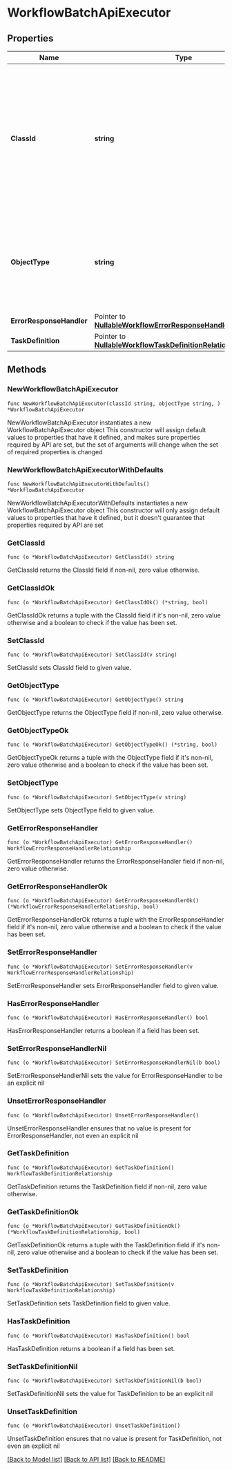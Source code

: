 # WorkflowBatchApiExecutor

## Properties

Name | Type | Description | Notes
------------ | ------------- | ------------- | -------------
**ClassId** | **string** | The fully-qualified name of the instantiated, concrete type. This property is used as a discriminator to identify the type of the payload when marshaling and unmarshaling data. | [default to "workflow.BatchApiExecutor"]
**ObjectType** | **string** | The fully-qualified name of the instantiated, concrete type. The value should be the same as the &#39;ClassId&#39; property. | [default to "workflow.BatchApiExecutor"]
**ErrorResponseHandler** | Pointer to [**NullableWorkflowErrorResponseHandlerRelationship**](WorkflowErrorResponseHandlerRelationship.md) |  | [optional] 
**TaskDefinition** | Pointer to [**NullableWorkflowTaskDefinitionRelationship**](WorkflowTaskDefinitionRelationship.md) |  | [optional] 

## Methods

### NewWorkflowBatchApiExecutor

`func NewWorkflowBatchApiExecutor(classId string, objectType string, ) *WorkflowBatchApiExecutor`

NewWorkflowBatchApiExecutor instantiates a new WorkflowBatchApiExecutor object
This constructor will assign default values to properties that have it defined,
and makes sure properties required by API are set, but the set of arguments
will change when the set of required properties is changed

### NewWorkflowBatchApiExecutorWithDefaults

`func NewWorkflowBatchApiExecutorWithDefaults() *WorkflowBatchApiExecutor`

NewWorkflowBatchApiExecutorWithDefaults instantiates a new WorkflowBatchApiExecutor object
This constructor will only assign default values to properties that have it defined,
but it doesn't guarantee that properties required by API are set

### GetClassId

`func (o *WorkflowBatchApiExecutor) GetClassId() string`

GetClassId returns the ClassId field if non-nil, zero value otherwise.

### GetClassIdOk

`func (o *WorkflowBatchApiExecutor) GetClassIdOk() (*string, bool)`

GetClassIdOk returns a tuple with the ClassId field if it's non-nil, zero value otherwise
and a boolean to check if the value has been set.

### SetClassId

`func (o *WorkflowBatchApiExecutor) SetClassId(v string)`

SetClassId sets ClassId field to given value.


### GetObjectType

`func (o *WorkflowBatchApiExecutor) GetObjectType() string`

GetObjectType returns the ObjectType field if non-nil, zero value otherwise.

### GetObjectTypeOk

`func (o *WorkflowBatchApiExecutor) GetObjectTypeOk() (*string, bool)`

GetObjectTypeOk returns a tuple with the ObjectType field if it's non-nil, zero value otherwise
and a boolean to check if the value has been set.

### SetObjectType

`func (o *WorkflowBatchApiExecutor) SetObjectType(v string)`

SetObjectType sets ObjectType field to given value.


### GetErrorResponseHandler

`func (o *WorkflowBatchApiExecutor) GetErrorResponseHandler() WorkflowErrorResponseHandlerRelationship`

GetErrorResponseHandler returns the ErrorResponseHandler field if non-nil, zero value otherwise.

### GetErrorResponseHandlerOk

`func (o *WorkflowBatchApiExecutor) GetErrorResponseHandlerOk() (*WorkflowErrorResponseHandlerRelationship, bool)`

GetErrorResponseHandlerOk returns a tuple with the ErrorResponseHandler field if it's non-nil, zero value otherwise
and a boolean to check if the value has been set.

### SetErrorResponseHandler

`func (o *WorkflowBatchApiExecutor) SetErrorResponseHandler(v WorkflowErrorResponseHandlerRelationship)`

SetErrorResponseHandler sets ErrorResponseHandler field to given value.

### HasErrorResponseHandler

`func (o *WorkflowBatchApiExecutor) HasErrorResponseHandler() bool`

HasErrorResponseHandler returns a boolean if a field has been set.

### SetErrorResponseHandlerNil

`func (o *WorkflowBatchApiExecutor) SetErrorResponseHandlerNil(b bool)`

 SetErrorResponseHandlerNil sets the value for ErrorResponseHandler to be an explicit nil

### UnsetErrorResponseHandler
`func (o *WorkflowBatchApiExecutor) UnsetErrorResponseHandler()`

UnsetErrorResponseHandler ensures that no value is present for ErrorResponseHandler, not even an explicit nil
### GetTaskDefinition

`func (o *WorkflowBatchApiExecutor) GetTaskDefinition() WorkflowTaskDefinitionRelationship`

GetTaskDefinition returns the TaskDefinition field if non-nil, zero value otherwise.

### GetTaskDefinitionOk

`func (o *WorkflowBatchApiExecutor) GetTaskDefinitionOk() (*WorkflowTaskDefinitionRelationship, bool)`

GetTaskDefinitionOk returns a tuple with the TaskDefinition field if it's non-nil, zero value otherwise
and a boolean to check if the value has been set.

### SetTaskDefinition

`func (o *WorkflowBatchApiExecutor) SetTaskDefinition(v WorkflowTaskDefinitionRelationship)`

SetTaskDefinition sets TaskDefinition field to given value.

### HasTaskDefinition

`func (o *WorkflowBatchApiExecutor) HasTaskDefinition() bool`

HasTaskDefinition returns a boolean if a field has been set.

### SetTaskDefinitionNil

`func (o *WorkflowBatchApiExecutor) SetTaskDefinitionNil(b bool)`

 SetTaskDefinitionNil sets the value for TaskDefinition to be an explicit nil

### UnsetTaskDefinition
`func (o *WorkflowBatchApiExecutor) UnsetTaskDefinition()`

UnsetTaskDefinition ensures that no value is present for TaskDefinition, not even an explicit nil

[[Back to Model list]](../README.md#documentation-for-models) [[Back to API list]](../README.md#documentation-for-api-endpoints) [[Back to README]](../README.md)


